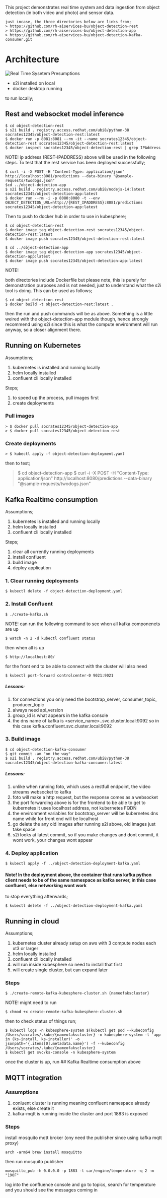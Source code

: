 This project demonstrates real time system and data ingestion from object detection (in both video and photo) and sensor data. 
```
just incase, the three directories below are links from;
> https://github.com/rh-aiservices-bu/object-detection-rest
> https://github.com/rh-aiservices-bu/object-detection-app
> https://github.com/rh-aiservices-bu/object-detection-kafka-consumer.git
```
# Architecture


![Real Time Sysetem](realtime-system-design.png)
Presumptions
- s2i installed on local
- docker desktop running

to run locally;

## Rest and websocket model inference
```
$ cd object-detection-rest
$ s2i build . registry.access.redhat.com/ubi8/python-38 socrates12345/object-detection-rest:latest
$ docker run -p 8081:8081 --rm -it --name socrates12345/object-detection-rest socrates12345/object-detection-rest:latest
$ docker inspect socrates12345/object-detection-rest | grep IPAddress
```
NOTE! ip address (REST-IPADDRESS) above will be used in the following steps. To test that the rest service has been deployed successfully;
```
$ curl -i -X POST -H "Content-Type: application/json" http://localhost:8081/predictions --data-binary "@sample-requests/twodogs.json"
$cd ../object-detection-app
$ s2i build . registry.access.redhat.com/ubi8/nodejs-14:latest socrates12345/object-detection-app:latest
$ docker run --rm -i -p 8080:8080 -t --env OBJECT_DETECTION_URL=http://{REST_IPADDRESS}:8081/predictions socrates12345/object-detection-app:latest
```
Then to push to docker hub in order to use in kubesphere;
```
$ cd object-detection-rest
$ docker image tag object-detection-rest socrates12345/object-detection-rest:latest
$ docker image push socrates12345/object-detection-rest:latest

$ cd ../object-detection-app
$ docker image tag object-detection-app socrates12345/object-detection-app:latest
$ docker image push socrates12345/object-detection-app:latest
```
NOTE!

both directories include Dockerfile but please note, this is purely for demonstration purposes and is not needed, just to understand what the s2i tool is doing. This can be used as follows;
```
$ cd object-detection-rest
$ docker build -t object-detection-rest:latest .
```
then the run and push commands will be as above. Something is a little weired with the object-detection-app module though, hence strongly recommend using s2i since this is what the compute environment will run anyway, so a closer alignment there.

## Running on Kubernetes

Assumptions;
1. kubernetes is installed and running locally
2. helm locally installed
3. confluent cli locally installed

Steps;
1. to speed up the process, pull images first
2. create deployments

### Pull images

```
> $ docker pull socrates12345/object-detection-app
> $ docker pull socrates12345/object-detection-rest
```

### Create deployments

```
> $ kubectl apply -f object-detection-deployment.yaml
```

then to test;
> $ cd object-detection-app
> $ curl -i -X POST -H "Content-Type: application/json" http://localhost:8080/predictions --data-binary "@sample-requests/twodogs.json"

## Kafka Realtime consumption

Assumptions;

1. kubernetes is installed and running locally
2. helm locally installed
3. confluent cli locally installed

Steps;
1. clear all currently running deployments
2. install confluent
3. build image
4. deploy application

### 1. Clear running deployments

```
$ kubectl delete -f object-detection-deployment.yaml
```
### 2. Install Confluent

```
$ ./create-kafka.sh
```
NOTE! can run the following command to see when all kafka componenets are up
```
$ watch -n 2 -d kubectl confluent status
```
then when all is up
```
$ http://localhost:80/
```
for the front end to be able to connect with the cluster will also need

```
$ kubectl port-forward controlcenter-0 9021:9021
```
##### Lessons: 
1. for connections you only need the bootstrap_server, consumer_topic, producer_topic
2. always need api_version
3. group_id is what appears in the kafka console
4. the dns name of kafka is <service_name>.<namespace>.svc.cluster.local:9092
    so in this case kafka.confluent.svc.cluster.local:9092

### 3. Build image

```
$ cd object-detection-kafka-consumer
$ git commit -am "on the way"
$ s2i build . registry.access.redhat.com/ubi8/python-38 socrates12345/object-detection-kafka-consumer:latest
```

##### Lessons:
1. unlike when running foto, which uses a restfull endpoint, the video streams websocket to kafka
2. foto will make a http request, but the response comes as a websocket
3. the port forwarding above is for the frontend to be able to get to kubernetes it uses localhost address, not kubernetes FQDN
4. the environment variables for bootstrap_server will be kubernetes dns name while for front end will be localhost
5. go delete the any old images after running s2i above, old images just take space
6. s2i looks at latest commit, so if you make changes and dont commit, it wont work, your changes wont appear

### 4. Deploy application

```
$ kubectl apply -f ../object-detection-deployment-kafka.yaml
```

#### Note! In the deployment above, the container that runs kafka python client needs to be of the same namespace as kafka server, in this case confluent, else networking wont work

to stop everything afterwards;
```
$ kubectl delete -f ../object-detection-deployment-kafka.yaml
```

## Running in cloud

Assumptions;
1. kubernetes cluster already setup on aws with 3 compute nodes each xt3 or larger
2. helm locally installed
3. confluent cli locally installed
4. will run inside kubesphere so need to install that first
5. will create single cluster, but can expand later

### Steps
```
$ ./create-remote-kafka-kubesphere-cluster.sh {nameofakscluster}
```

NOTE!
might need to run 
```
$ chmod +x create-remote-kafka-kubesphere-cluster.sh
```
then to check status of things run;

```
$ kubectl logs -n kubesphere-system $(kubectl get pod --kubeconfig /Users/socrates/.kube/{nameofakscluster} -n kubesphere-system -l 'app in (ks-install, ks-installer)' -o jsonpath='{.items[0].metadata.name}') -f --kubeconfig /Users/socrates/.kube/{nameofakscluster}
$ kubectl get svc/ks-console -n kubesphere-system

```
once the cluster is up, run ## Kafka Realtime consumption above

## MQTT integration

### Assumptions
1. conluent cluster is running meaning confluent namespace already exists, else create it
2. kafka-mqtt is running inside the cluster and port 1883 is exposed

### Steps

install mosquito mqtt broker (ony need the publisher since using kafka mqtt proxy)
```
arch -arm64 brew install mosquitto
```

then run mosquito publisher
```
mosquitto_pub -h 0.0.0.0 -p 1883 -t car/engine/temperature -q 2 -m "190F"
```
log into the confluence console and go to topics, search for temperature and you should see the messages coming in